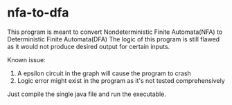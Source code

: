 # nfa-to-dfa
This program is meant to convert Nondeterministic Finite Automata(NFA) to Deterministic Finite Automata(DFA)
The logic of this program is still flawed as it would not produce desired output for certain inputs.

Known issue:
1. A epsilon circuit in the graph will cause the program to crash
2. Logic error might exist in the program as it's not tested comprehensively

Just compile the single java file and run the executable.

